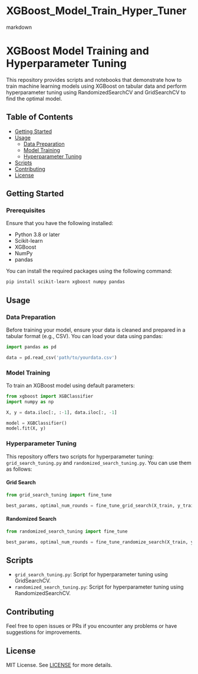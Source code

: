# XGBoost_Model_Train_Hyper_Tuner


markdown
# XGBoost Model Training and Hyperparameter Tuning

This repository provides scripts and notebooks that demonstrate how to train machine learning models using XGBoost on tabular data and perform hyperparameter tuning using RandomizedSearchCV and GridSearchCV to find the optimal model.

## Table of Contents

- [Getting Started](#getting-started)
- [Usage](#usage)
  - [Data Preparation](#data-preparation)
  - [Model Training](#model-training)
  - [Hyperparameter Tuning](#hyperparameter-tuning)
- [Scripts](#scripts)
- [Contributing](#contributing)
- [License](#license)

## Getting Started

### Prerequisites

Ensure that you have the following installed:
- Python 3.8 or later
- Scikit-learn
- XGBoost
- NumPy
- pandas

You can install the required packages using the following command:

```sh
pip install scikit-learn xgboost numpy pandas
```


## Usage

### Data Preparation

Before training your model, ensure your data is cleaned and prepared in a tabular format (e.g., CSV). You can load your data using pandas:

```python
import pandas as pd

data = pd.read_csv('path/to/yourdata.csv')
```

### Model Training

To train an XGBoost model using default parameters:

```python
from xgboost import XGBClassifier
import numpy as np

X, y = data.iloc[:, :-1], data.iloc[:, -1]

model = XGBClassifier()
model.fit(X, y)
```

### Hyperparameter Tuning

This repository offers two scripts for hyperparameter tuning: `grid_search_tuning.py` and `randomized_search_tuning.py`. You can use them as follows:

#### Grid Search

```python
from grid_search_tuning import fine_tune

best_params, optimal_num_rounds = fine_tune_grid_search(X_train, y_train)
```

#### Randomized Search

```python
from randomized_search_tuning import fine_tune

best_params, optimal_num_rounds = fine_tune_randomize_search(X_train, y_train)
```

## Scripts

- `grid_search_tuning.py`: Script for hyperparameter tuning using GridSearchCV.
- `randomized_search_tuning.py`: Script for hyperparameter tuning using RandomizedSearchCV.

## Contributing

Feel free to open issues or PRs if you encounter any problems or have suggestions for improvements.

## License

MIT License. See [LICENSE](LICENSE) for more details.
```
